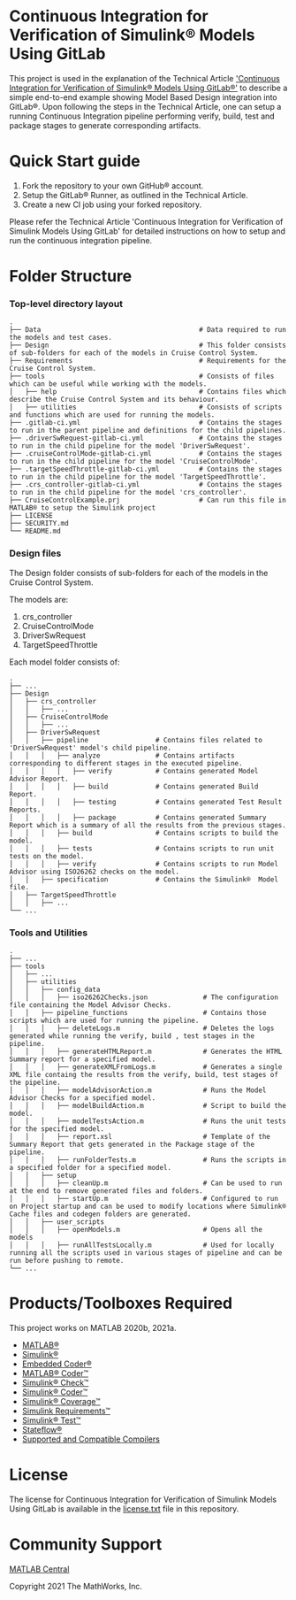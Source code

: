 <h1>Continuous Integration for Verification of Simulink® Models Using GitLab</h1>

This project is used in the explanation of the Technical Article ['Continuous Integration for Verification of Simulink® Models Using GitLab®'](https://www.mathworks.com/company/newsletters/articles/continuous-integration-for-verification-of-simulink-models-using-gitlab.html) to describe a simple end-to-end example showing Model Based Design integration into GitLab®. Upon following the steps in the Technical Article, one can setup a running Continuous Integration pipeline performing verify, build, test and package stages to generate corresponding artifacts.



Quick Start guide
==================
1. Fork the repository to your own GitHub® account.
2. Setup the GitLab® Runner, as outlined in the Technical Article.
3. Create a new CI job using your forked repository.

Please refer the Technical Article 'Continuous Integration for Verification of Simulink Models Using GitLab' for detailed instructions on how to setup and run the continuous integration pipeline.



Folder Structure
================

### Top-level directory layout

    .
    ├── Data                                        # Data required to run the models and test cases.
    ├── Design                                      # This folder consists of sub-folders for each of the models in Cruise Control System.
    ├── Requirements                                # Requirements for the Cruise Control System.
    ├── tools                                       # Consists of files which can be useful while working with the models.
    │   ├── help                                    # Contains files which describe the Cruise Control System and its behaviour.
    │   ├── utilities                               # Consists of scripts and functions which are used for running the models.
    ├── .gitlab-ci.yml                              # Contains the stages to run in the parent pipeline and definitions for the child pipelines.
    ├── .driverSwRequest-gitlab-ci.yml              # Contains the stages to run in the child pipeline for the model 'DriverSwRequest'.
    ├── .cruiseControlMode-gitlab-ci.yml            # Contains the stages to run in the child pipeline for the model 'CruiseControlMode'.
    ├── .targetSpeedThrottle-gitlab-ci.yml          # Contains the stages to run in the child pipeline for the model 'TargetSpeedThrottle'.
    ├── .crs_controller-gitlab-ci.yml               # Contains the stages to run in the child pipeline for the model 'crs_controller'.
    ├── CruiseControlExample.prj                    # Can run this file in MATLAB® to setup the Simulink project
    ├── LICENSE
    ├── SECURITY.md
    └── README.md

### Design files
The Design folder consists of sub-folders for each of the models in the Cruise Control System.

The models are:
1. crs_controller
2. CruiseControlMode
3. DriverSwRequest
4. TargetSpeedThrottle

Each model folder consists of:

    .
    ├── ...
    ├── Design
    │   ├── crs_controller
    │   │   ├── ...
    │   ├── CruiseControlMode
    │   │   ├── ...
    │   ├── DriverSwRequest
    │   │   ├── pipeline                 # Contains files related to 'DriverSwRequest' model's child pipeline.
    │   │   │   ├── analyze              # Contains artifacts corresponding to different stages in the executed pipeline.
    │   │   │   │   ├── verify           # Contains generated Model Advisor Report.
    │   │   │   │   ├── build            # Contains generated Build Report.
    │   │   │   │   ├── testing          # Contains generated Test Result Reports.
    │   │   │   │   ├── package          # Contains generated Summary Report which is a summary of all the results from the previous stages.
    │   │   │   ├── build                # Contains scripts to build the model.
    │   │   │   ├── tests                # Contains scripts to run unit tests on the model.
    │   │   │   ├── verify               # Contains scripts to run Model Advisor using ISO26262 checks on the model.
    │   │   ├── specification            # Contains the Simulink®  Model file.
    │   ├── TargetSpeedThrottle
    │   │   ├── ...
    └── ...


### Tools and Utilities

    .
    ├── ...
    ├── tools
    │   ├── ...
    │   ├── utilities
    │   │   ├── config_data
    │   │   │   ├── iso26262Checks.json              # The configuration file containing the Model Advisor Checks.
    │   │   ├── pipeline_functions                   # Contains those scripts which are used for running the pipeline.
    │   │   │   ├── deleteLogs.m                     # Deletes the logs generated while running the verify, build , test stages in the pipeline.
    │   │   │   ├── generateHTMLReport.m             # Generates the HTML Summary report for a specified model.
    │   │   │   ├── generateXMLFromLogs.m            # Generates a single XML file containg the results from the verify, build, test stages of the pipeline.
    │   │   │   ├── modelAdvisorAction.m             # Runs the Model Advisor Checks for a specified model.
    │   │   │   ├── modelBuildAction.m               # Script to build the model.
    │   │   │   ├── modelTestsAction.m               # Runs the unit tests for the specified model.
    │   │   │   ├── report.xsl                       # Template of the Summary Report that gets generated in the Package stage of the pipeline.
    │   │   │   ├── runFolderTests.m                 # Runs the scripts in a specified folder for a specified model.
    │   │   ├── setup
    │   │   │   ├── cleanUp.m                        # Can be used to run at the end to remove generated files and folders.
    │   │   │   ├── startUp.m                        # Configured to run on Project startup and can be used to modify locations where Simulink® Cache files and codegen folders are generated.
    │   │   ├── user_scripts
    │   │   │   ├── openModels.m                     # Opens all the models
    │   │   │   ├── runAllTestsLocally.m             # Used for locally running all the scripts used in various stages of pipeline and can be run before pushing to remote.
    └── ...



Products/Toolboxes Required
===========================
This project works on MATLAB 2020b, 2021a.
- [MATLAB®](https://www.mathworks.com/products/matlab.html)
- [Simulink®](https://www.mathworks.com/products/simulink.html)
- [Embedded Coder®](https://www.mathworks.com/products/embedded-coder.html)
- [MATLAB® Coder™](https://www.mathworks.com/products/matlab-coder.html)
- [Simulink® Check™](https://www.mathworks.com/products/simulink-check.html)
- [Simulink® Coder™](https://www.mathworks.com/products/simulink-coder.html)
- [Simulink® Coverage™](https://www.mathworks.com/products/simulink-coverage.html)
- [Simulink Requirements™](https://www.mathworks.com/products/requirements-toolbox.html)
- [Simulink® Test™](https://www.mathworks.com/products/simulink-test.html)
- [Stateflow®](https://www.mathworks.com/products/stateflow.html)
- [Supported and Compatible Compilers](https://www.mathworks.com/support/requirements/supported-compilers.html)



License
=======
The license for Continuous Integration for Verification of Simulink Models Using GitLab is available in the [license.txt](license.txt) file in this repository.



Community Support
=================
[MATLAB Central](https://www.mathworks.com/matlabcentral/)


Copyright 2021 The MathWorks, Inc.
